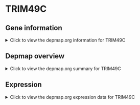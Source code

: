 <h1>TRIM49C</h1>

<h2>Gene information</h2>
<details>
  <summary>Click to view the depmap.org information for TRIM49C</summary>
  <p><a href="https://depmap.org/portal/gene/TRIM49C?tab=about" target="_BLANK">Open page in a new tab...</a></p>
  <iframe src="https://depmap.org/portal/gene/TRIM49C?tab=about" style="border:none;width:100%;height:800px"></iframe>
</details>

<h2>Depmap overview</h2>
<details>
  <summary>Click to view the depmap.org summary for TRIM49C</summary>
  <p><a href="https://depmap.org/portal/gene/TRIM49C?tab=overview" target="_BLANK">Open page in a new tab...</a></p>
  <iframe src="https://depmap.org/portal/gene/TRIM49C?tab=overview" style="border:none;width:100%;height:800px"></iframe>
</details>

<h2>Expression</h2>
<details>
  <summary>Click to view the depmap.org expression data for TRIM49C</summary>
  <p><a href="https://depmap.org/portal/gene/TRIM49C?tab=characterization" target="_BLANK">Open page in a new tab...</a></p>
  <iframe src="https://depmap.org/portal/gene/TRIM49C?tab=characterization" style="border:none;width:100%;height:800px"></iframe>
</details>


<!--
<h2>Reactome Pathway diagram</h2>
<details>
  <summary>Click to view the Reactome pathway for TRIM49C</summary>
  <p><a href="PURL" target="_BLANK">Open page in a new tab...</a></p>
  PNAME
</details>
-->


